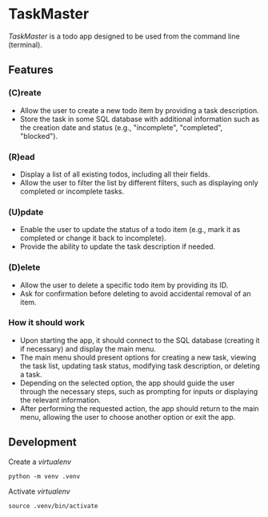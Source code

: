 # TaskMaster

*TaskMaster* is a todo app designed to be used from the command line (terminal).

## Features

### (C)reate

* Allow the user to create a new todo item by providing a task description.
* Store the task in some SQL database with additional information such as the creation date and status (e.g., "incomplete", "completed", "blocked").

### (R)ead

* Display a list of all existing todos, including all their fields.
* Allow the user to filter the list by different filters, such as displaying only completed or incomplete tasks.

### (U)pdate

* Enable the user to update the status of a todo item (e.g., mark it as completed or change it back to incomplete).
* Provide the ability to update the task description if needed.

### (D)elete

* Allow the user to delete a specific todo item by providing its ID.
* Ask for confirmation before deleting to avoid accidental removal of an item.

### How it should work

* Upon starting the app, it should connect to the SQL database (creating it if necessary) and display the main menu.
* The main menu should present options for creating a new task, viewing the task list, updating task status, modifying task description, or deleting a task.
* Depending on the selected option, the app should guide the user through the necessary steps, such as prompting for inputs or displaying the relevant information.
* After performing the requested action, the app should return to the main menu, allowing the user to choose another option or exit the app.


## Development

Create a _virtualenv_

```
python -m venv .venv
```

Activate _virtualenv_

```
source .venv/bin/activate
```
